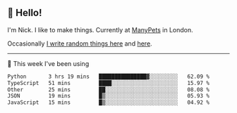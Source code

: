 ## 👋 Hello! 

I'm Nick. I like to make things. Currently at [ManyPets](https://manypets.com) in London.

Occasionally [I write random things here](https://nicksnell.com) and [here](https://twitter.com/nicksnell).

-------

🚀 This week I've been using

<!--START_SECTION:waka-->

```txt
Python       3 hrs 19 mins   ███████████████▓░░░░░░░░░   62.09 %
TypeScript   51 mins         ████░░░░░░░░░░░░░░░░░░░░░   15.97 %
Other        25 mins         ██░░░░░░░░░░░░░░░░░░░░░░░   08.08 %
JSON         19 mins         █▒░░░░░░░░░░░░░░░░░░░░░░░   05.93 %
JavaScript   15 mins         █▒░░░░░░░░░░░░░░░░░░░░░░░   04.92 %
```

<!--END_SECTION:waka-->
